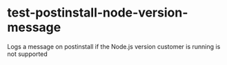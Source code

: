 # test-postinstall-node-version-message
Logs a message on postinstall if the Node.js version customer is running is not supported

